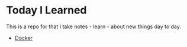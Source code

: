 # Today I Learned

This is a repo for that I take notes - learn - about new things day to day.

- [Docker](https://github.com/napoleon-na/til/tree/master/docker)
